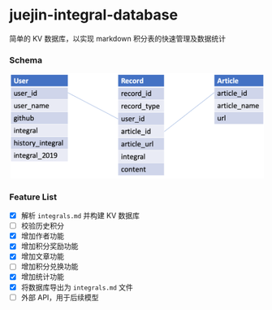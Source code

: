 # juejin-integral-database

简单的 KV 数据库，以实现 markdown 积分表的快速管理及数据统计

### Schema

<div align=center>
<img src="./schema.png" width="500px" />
</div>

### Feature List

- [x] 解析 `integrals.md` 并构建 KV 数据库
- [ ] 校验历史积分
- [x] 增加作者功能
- [x] 增加积分奖励功能
- [x] 增加文章功能
- [ ] 增加积分兑换功能
- [x] 增加统计功能
- [x] 将数据库导出为 `integrals.md` 文件
- [ ] 外部 API，用于后续模型